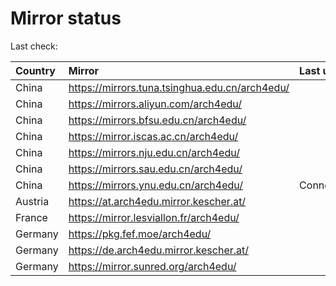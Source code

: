 <script src="./time.js"></script>
# Mirror status
Last check: <script type="text/javascript">localize(1686291765.430106);</script>

|Country|Mirror|Last update|
|:------|:-----|:----------|
|China|https://mirrors.tuna.tsinghua.edu.cn/arch4edu/|<script type="text/javascript">localize(1686248957);</script>|
|China|https://mirrors.aliyun.com/arch4edu/|<script type="text/javascript">localize(1686206023);</script>|
|China|https://mirrors.bfsu.edu.cn/arch4edu/|<script type="text/javascript">localize(1686248957);</script>|
|China|https://mirror.iscas.ac.cn/arch4edu/|<script type="text/javascript">localize(1686248957);</script>|
|China|https://mirrors.nju.edu.cn/arch4edu/|<script type="text/javascript">localize(1686248957);</script>|
|China|https://mirrors.sau.edu.cn/arch4edu/|<script type="text/javascript">localize(1673850842);</script>|
|China|https://mirrors.ynu.edu.cn/arch4edu/|ConnectTimeout|
|Austria|https://at.arch4edu.mirror.kescher.at/|<script type="text/javascript">localize(1686248957);</script>|
|France|https://mirror.lesviallon.fr/arch4edu/|<script type="text/javascript">localize(1686248957);</script>|
|Germany|https://pkg.fef.moe/arch4edu/|<script type="text/javascript">localize(1686248957);</script>|
|Germany|https://de.arch4edu.mirror.kescher.at/|<script type="text/javascript">localize(1686248957);</script>|
|Germany|https://mirror.sunred.org/arch4edu/|<script type="text/javascript">localize(1686248957);</script>|

<script src="./tablefilter/tablefilter.js"></script>
<script src="./table.js"></script>